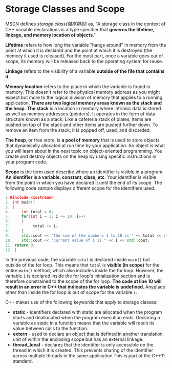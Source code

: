 # Storage Classes and Scope
MSDN defines *storage class(儲存類別)* as, "A storage class in the context of C++ variable declarations is 
a type specifier that **governs the lifetime, linkage, and memory location of objects**."

**Lifetime** refers to how long the variable "hangs around" in memory from the point at which it is declared 
and the point at which it is destroyed (the memory it used is released).  For the most part, once a variable
goes out of scope, its memory will be released back to the operating system for reuse.

**Linkage** refers to the visibility of a variable **outside of the file that contains it**. 

**Memory location** refers to the place in which the variable is found in memory.  This doesn't refer to
the physical memory address as you might expect but more to the logical division of memory that applies to 
a running application.  **There are two logical memory areas known as the stack and the heap**.  **The stack** is 
a location in memory where intrinsic data is stored as well as memory addresses (pointers).  It operates in 
the form of data structure known as a stack.  Like a cafeteria stack of plates, items are pushed on top 
of the stack and other items are pushed further down.  To remove an item from the stack, it is popped off,
used, and discarded.

**The heap**, or free store, is **a pool of memory** that is used to store objects that dynamically allocated 
at run time by your application.  An object is what you will learn about in the next topic on object-oriented programming.
You create and destroy objects on the heap by using specific instructions in your program code.

**Scope** is the term used describe where an identifier is visible in a program.  **An identifier is a variable, 
constant, class, etc**.  Your identifier is visible from the point in which you have declared it until 
the end of its scope.  The following code sample displays different scope for the identifiers used.
```cpp
1.#include <iostream>
2. int main()
3. {
4.     int total = 0;
5.     for(int i = 1; i <= 10; i++)
6.     {
7.          total += i;
8.     }
9.     std::cout << "The sum of the numbers 1 to 10 is " << total << std::endl;
10.    std::cout << "Current value of i is " << i << std::cout;
11. return 0;
12. }
```
In the previous code, the variable ```total``` is declared inside ```main()``` but outside of the for loop. 
This means that ```total``` is **visible (in scope)** for the entire ```main()``` method, which also includes
inside the for loop.  However, the variable ```i``` is declared inside the for loop's initialization
section and is therefore constrained to the scope of the for loop.   **The code at line 10 will result in
an error in C++ that indicates the variable is undefined**.    Anyplace other than inside the for loop 
is out of scope for the variable ```i```.

C++ makes use of the following keywords that apply to storage classes:
   + **static** - identifiers declared with static are allocated when the program starts and deallocated
     when the program execution ends.  Declaring a variable as static in a function means that 
     the variable will retain its value between calls to the function.
   + **extern** - used to declare an object that is defined in another translation unit of within 
     the enclosing scope but has an external linkage.
   + **thread_local** - declares that the identifier is only accessible on the thread in which it is created. 
     This prevents sharing of the identifier across multiple threads in the same application.This is part of the C++11 standard.
